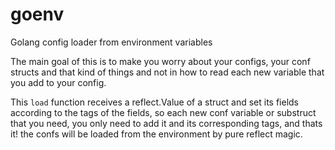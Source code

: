 # goenv
Golang config loader from environment variables

The main goal of this is to make you worry about your configs, your conf structs and that kind of things and not in how to read each new variable that you add to your config.

This `load` function receives a reflect.Value of a struct and set its fields according to the tags of the fields, so each new conf variable or substruct that you need, you only need to add it and its corresponding tags, and thats it! the confs will be loaded from the environment by pure reflect magic.
